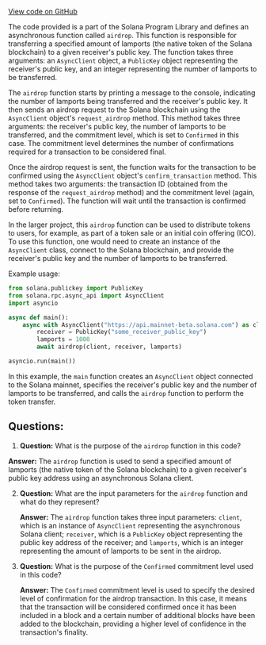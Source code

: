 [View code on GitHub](https://github.com/solana-labs/solana-program-library/stake-pool/py/system/actions.py)

The code provided is a part of the Solana Program Library and defines an asynchronous function called `airdrop`. This function is responsible for transferring a specified amount of lamports (the native token of the Solana blockchain) to a given receiver's public key. The function takes three arguments: an `AsyncClient` object, a `PublicKey` object representing the receiver's public key, and an integer representing the number of lamports to be transferred.

The `airdrop` function starts by printing a message to the console, indicating the number of lamports being transferred and the receiver's public key. It then sends an airdrop request to the Solana blockchain using the `AsyncClient` object's `request_airdrop` method. This method takes three arguments: the receiver's public key, the number of lamports to be transferred, and the commitment level, which is set to `Confirmed` in this case. The commitment level determines the number of confirmations required for a transaction to be considered final.

Once the airdrop request is sent, the function waits for the transaction to be confirmed using the `AsyncClient` object's `confirm_transaction` method. This method takes two arguments: the transaction ID (obtained from the response of the `request_airdrop` method) and the commitment level (again, set to `Confirmed`). The function will wait until the transaction is confirmed before returning.

In the larger project, this `airdrop` function can be used to distribute tokens to users, for example, as part of a token sale or an initial coin offering (ICO). To use this function, one would need to create an instance of the `AsyncClient` class, connect to the Solana blockchain, and provide the receiver's public key and the number of lamports to be transferred.

Example usage:

```python
from solana.publickey import PublicKey
from solana.rpc.async_api import AsyncClient
import asyncio

async def main():
    async with AsyncClient("https://api.mainnet-beta.solana.com") as client:
        receiver = PublicKey("some_receiver_public_key")
        lamports = 1000
        await airdrop(client, receiver, lamports)

asyncio.run(main())
```

In this example, the `main` function creates an `AsyncClient` object connected to the Solana mainnet, specifies the receiver's public key and the number of lamports to be transferred, and calls the `airdrop` function to perform the token transfer.
## Questions: 
 1. **Question:** What is the purpose of the `airdrop` function in this code?

   **Answer:** The `airdrop` function is used to send a specified amount of lamports (the native token of the Solana blockchain) to a given receiver's public key address using an asynchronous Solana client.

2. **Question:** What are the input parameters for the `airdrop` function and what do they represent?

   **Answer:** The `airdrop` function takes three input parameters: `client`, which is an instance of `AsyncClient` representing the asynchronous Solana client; `receiver`, which is a `PublicKey` object representing the public key address of the receiver; and `lamports`, which is an integer representing the amount of lamports to be sent in the airdrop.

3. **Question:** What is the purpose of the `Confirmed` commitment level used in this code?

   **Answer:** The `Confirmed` commitment level is used to specify the desired level of confirmation for the airdrop transaction. In this case, it means that the transaction will be considered confirmed once it has been included in a block and a certain number of additional blocks have been added to the blockchain, providing a higher level of confidence in the transaction's finality.